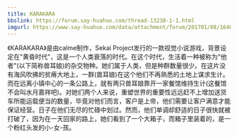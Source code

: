 ```yaml
---
title: KARAKARA
bbslink: https://forum.say-huahuo.com/thread-13238-1-1.html
imgurl: https://www.say-huahuo.com/data/attachment/forum/201701/08/164615uyjhgdddtt8tf8hy.jpg
---
```


《KARAKARA》是由calme制作，Sekai Project发行的一款视觉小说游戏，背景设定在&quot;黄昏时代&quot;，这是一个人类衰落的时代。在这个时代，生活着一种被称为&quot;他者&quot;(以下简称兽耳娘)的杂交物种。她们属于人类，但是种群数量很少。在这片没有海风吹拂的贫瘠大地上，一群(兽耳娘)在这个他们不再熟悉的土地上谋求生计。
而在远离小镇中心的一条公路上，就有两只兽耳娘靠开一家餐馆维持生计(这餐馆不会叫水月嘉祥吧)。对她们两个人来说，重塑世界的重要性远远赶不上增加送货车所能运载便当的数量，毕竟对他们而言，客户是上帝，他们需要让客户满意才能保证经营。日子在他们无尽的忙碌中划过。然而，他们单调却舒适的日子很快就被打破了，因为在一天回家的路上，她们看到了一个大箱子，而箱子里装着的，是一个粉红头发的小-女-孩。<!--more-->
